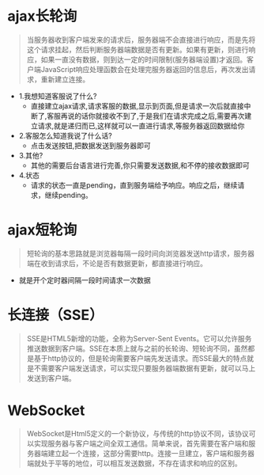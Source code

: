 # ajax长轮询
> 当服务器收到客户端发来的请求后，服务器端不会直接进行响应，而是先将这个请求挂起，然后判断服务器端数据是否有更新。如果有更新，则进行响应，如果一直没有数据，则到达一定的时间限制(服务器端设置)才返回。客户端JavaScript响应处理函数会在处理完服务器返回的信息后，再次发出请求，重新建立连接。
* 1.我想知道客服说了什么?
    - 直接建立ajax请求,请求客服的数据,显示到页面,但是请求一次后就直接中断了,客服再说的话你就接收不到了,于是我们在请求完成之后,需要再次建立请求,就是递归而已,这样就可以一直进行请求,等服务器返回数据给你
* 2.客服怎么知道我说了什么话?
    - 点击发送按钮,把数据发送到服务器即可
* 3.其他?
    - 其他的需要后台语言进行完善,你只需要发送数据,和不停的接收数据即可
* 4.状态
    - 请求的状态一直是pending，直到服务端给予响应。响应之后，继续请求，继续pending。
    
# ajax短轮询
> 短轮询的基本思路就是浏览器每隔一段时间向浏览器发送http请求，服务器端在收到请求后，不论是否有数据更新，都直接进行响应。
* 就是开个定时器间隔一段时间请求一次数据

# 长连接（SSE）
> SSE是HTML5新增的功能，全称为Server-Sent Events。它可以允许服务推送数据到客户端。SSE在本质上就与之前的长轮询、短轮询不同，虽然都是基于http协议的，但是轮询需要客户端先发送请求。而SSE最大的特点就是不需要客户端发送请求，可以实现只要服务器端数据有更新，就可以马上发送到客户端。

# WebSocket
> WebSocket是Html5定义的一个新协议，与传统的http协议不同，该协议可以实现服务器与客户端之间全双工通信。简单来说，首先需要在客户端和服务器端建立起一个连接，这部分需要http。连接一旦建立，客户端和服务器端就处于平等的地位，可以相互发送数据，不存在请求和响应的区别。
